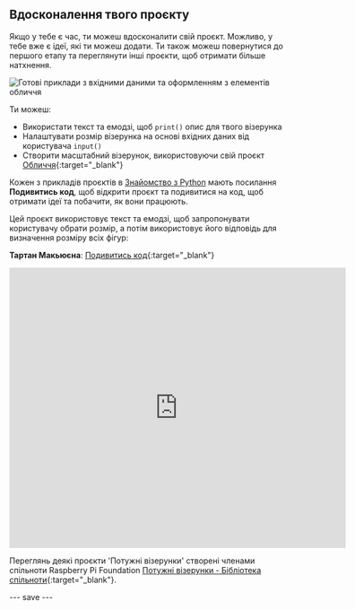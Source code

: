 ## Вдосконалення твого проєкту

Якщо у тебе є час, ти можеш вдосконалити свій проєкт. Можливо, у тебе вже є ідеї, які ти можеш додати. Ти також можеш повернутися до першого етапу та переглянути інші проєкти, щоб отримати більше натхнення.

![Готові приклади з вхідними даними та оформленням з елементів обличчя](images/upgrade.gif)

Ти можеш:
- Використати текст та емодзі, щоб `print()` опис для твого візерунка
- Налаштувати розмір візерунка на основі вхідних даних від користувача `input()`
- Створити масштабний візерунок, використовуючи свій проєкт [Обличчя](https://projects.raspberrypi.org/uk-UA/projects/make-a-face){:target="_blank"}

Кожен з прикладів проєктів в [Знайомство з Python](.) мають посилання **Подивитись код**, щоб відкрити проєкт та подивитися на код, щоб отримати ідеї та побачити, як вони працюють.

Цей проєкт використовує текст та емодзі, щоб запропонувати користувачу обрати розмір, а потім використовує його відповідь для визначення розміру всіх фігур:

**Тартан Макьюєна**: [Подивитись код](https://trinket.io/python/6dd98dd8e1){:target="_blank"}
<div class="trinket">
  <iframe src="https://trinket.io/embed/python/4706d1a81b?outputOnly=true&start=result" width="600" height="500" frameborder="0" marginwidth="0" marginheight="0" allowfullscreen>
  </iframe>
</div>

Переглянь деякі проєкти 'Потужні візерунки' створені членами спільноти Raspberry Pi Foundation [Потужні візерунки - Бібліотека спільноти](https://wke.lt/w/s/yyNPQT){:target="_blank"}.

--- save ---


